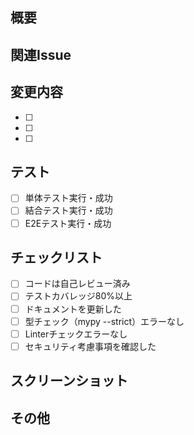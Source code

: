 ## 概要
<!-- PRの目的と変更内容を簡潔に記載 -->

## 関連Issue
<!-- closes #issue_number -->

## 変更内容
<!-- 主な変更点を箇条書きで記載 -->
- [ ] 
- [ ] 
- [ ] 

## テスト
<!-- テスト方法と結果を記載 -->
- [ ] 単体テスト実行・成功
- [ ] 結合テスト実行・成功
- [ ] E2Eテスト実行・成功

## チェックリスト
- [ ] コードは自己レビュー済み
- [ ] テストカバレッジ80%以上
- [ ] ドキュメントを更新した
- [ ] 型チェック（mypy --strict）エラーなし
- [ ] Linterチェックエラーなし
- [ ] セキュリティ考慮事項を確認した

## スクリーンショット
<!-- UIに変更がある場合は画面キャプチャを添付 -->

## その他
<!-- レビュアーへの特記事項など -->
